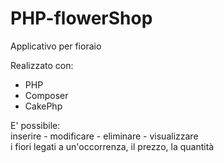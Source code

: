 # PHP-flowerShop

Applicativo per fioraio 

Realizzato con: 
<ul>
<li>PHP</li>
<li>Composer</li>
<li>CakePhp</li>
</ul>

E' possibile: <br>
inserire - modificare - eliminare - visualizzare
<br>
i fiori legati a un'occorrenza, il prezzo, la quantità
